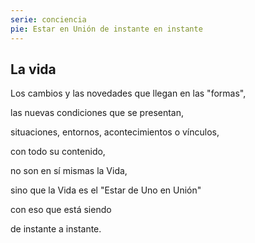 ```yaml
---
serie: conciencia
pie: Estar en Unión de instante en instante
---
```


## La vida

Los cambios y las novedades que llegan en las "formas",

las nuevas condiciones que se presentan,

situaciones, entornos, acontecimientos o vínculos,

con todo su contenido,

no son en sí mismas la Vida,

sino que la Vida es el "Estar de Uno en Unión"

con eso que está siendo

de instante a instante.
